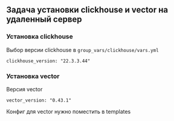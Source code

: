 ## Задача установки clickhouse и vector на удаленный сервер

### Установка clickhouse

Выбор версии clickhouse в ```group_vars/clickhouse/vars.yml```

```
clickhouse_version: "22.3.3.44"
```

### Установка vector

Версия vector 
```
vector_version: "0.43.1"
```

Конфиг для vector нужно поместить в templates 

